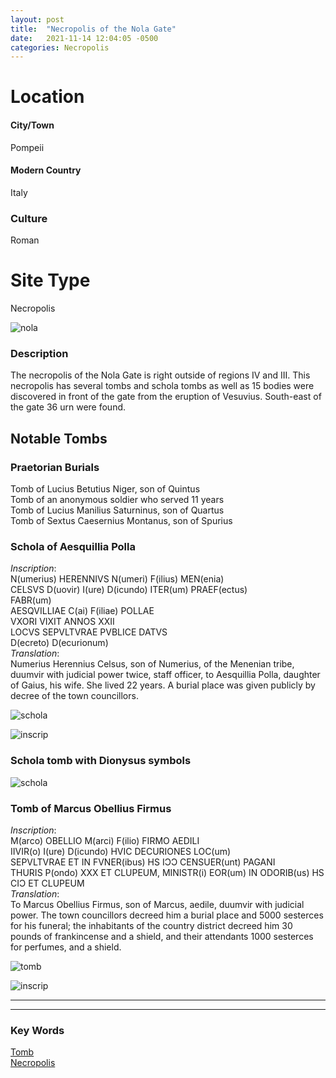 ```yaml
---
layout: post
title:  "Necropolis of the Nola Gate"
date:   2021-11-14 12:04:05 -0500
categories: Necropolis
---
```

# Location
#### City/Town
Pompeii
#### Modern Country
Italy
### Culture
Roman
# Site Type
Necropolis

![nola](https://th.bing.com/th/id/R.70c1e1958c0a0ea00a4cad632c2fe032?rik=TpZgnGjdgE8FbA&pid=ImgRaw&r=0)

### Description
The necropolis of the Nola Gate is right outside of regions IV and III. This necropolis has several tombs and schola tombs as well as 15 bodies were discovered in front of the gate from the eruption of Vesuvius. South-east of the gate 36 urn were found.

## Notable Tombs
### Praetorian Burials
Tomb of Lucius Betutius Niger, son of Quintus\
Tomb of an anonymous soldier who served 11 years\
Tomb of Lucius Manilius Saturninus, son of Quartus\
Tomb of Sextus Caesernius Montanus, son of Spurius

### Schola of Aesquillia Polla
*Inscription*:\
N(umerius) HERENNIVS N(umeri) F(ilius) MEN(enia)\
CELSVS D(uovir) I(ure) D(icundo) ITER(um) PRAEF(ectus)\
FABR(um)\
AESQVILLIAE  C(ai) F(iliae) POLLAE\
VXORI  VIXIT  ANNOS XXII\
LOCVS SEPVLTVRAE PVBLICE DATVS\
D(ecreto) D(ecurionum) \
*Translation*: \
Numerius Herennius Celsus, son of Numerius, of the Menenian tribe, duumvir with judicial power twice, staff officer, to Aesquillia Polla, daughter of Gaius, his wife. She lived 22 years. A burial place was given publicly by decree of the town councillors.

![schola](http://www.pompeiiinpictures.com/pompeiiinpictures/Tombs/tombs%20ngg_files/image007.jpg)

![inscrip](http://www.pompeiiinpictures.com/pompeiiinpictures/Tombs/tombs%20ngg_files/image021.jpg)

### Schola tomb with Dionysus symbols
![schola](http://www.pompeiiinpictures.com/pompeiiinpictures/Tombs/tombs%20ngh_files/image009.jpg)

### Tomb of Marcus Obellius Firmus

*Inscription*:\
M(arco) OBELLIO M(arci) F(ilio) FIRMO AEDILI\
IIVIR(o) I(ure) D(icundo) HVIC DECURIONES LOC(um)\
SEPVLTVRAE ET IN FVNER(ibus) HS IƆƆ CENSUER(unt) PAGANI\
THURIS P(ondo) XXX ET CLUPEUM, MINISTR(i) EOR(um) IN ODORIB(us) HS CIƆ ET CLUPEUM\
*Translation*:\
To Marcus Obellius Firmus, son of Marcus, aedile, duumvir with judicial power.
The town councillors decreed him a burial place and 5000 sesterces for his funeral;
the inhabitants of the country district decreed him 30 pounds of frankincense and a shield, and their attendants 1000 sesterces for perfumes, and a shield.

![tomb](http://www.pompeiiinpictures.com/pompeiiinpictures/Tombs/tombs%20ngof_files/image012.jpg)

![inscrip](http://www.pompeiiinpictures.com/pompeiiinpictures/Tombs/tombs%20ngof_files/image024.jpg)

---
---
### Key Words
[Tomb](https://www.britannica.com/topic/tomb)\
[Necropolis](https://www.britannica.com/topic/necropolis-archaeology)
